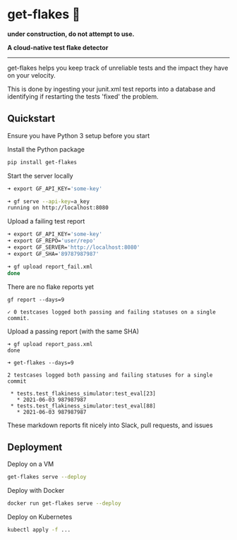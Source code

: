 # get-flakes 🍦

**under construction, do not attempt to use.**

**A cloud-native test flake detector**

---

get-flakes helps you keep track of unreliable tests and the impact they have on your velocity.

This is done by ingesting your junit.xml test reports into a database and identifying  if restarting the tests 'fixed' the problem.

## Quickstart

Ensure you have Python 3 setup before you start

Install the Python package
```sh
pip install get-flakes
```

Start the server locally

```sh
➜ export GF_API_KEY='some-key'

➜ gf serve --api-key=a_key
running on http://localhost:8080
```

Upload a failing test report

```sh
➜ export GF_API_KEY='some-key'
➜ export GF_REPO='user/repo'
➜ export GF_SERVER='http://localhost:8080'
➜ export GF_SHA='89787987987'

➜ gf upload report_fail.xml
done
```

There are no flake reports yet

```log
gf report --days=9

✓ 0 testcases logged both passing and failing statuses on a single commit.
```

Upload a passing report (with the same SHA)

```log
➜ gf upload report_pass.xml
done
```

```log
➜ get-flakes --days=9

2 testcases logged both passing and failing statuses for a single commit

 * tests.test_flakiness_simulator:test_eval[23]
   * 2021-06-03 987987987
 * tests.test_flakiness_simulator:test_eval[88]
   * 2021-06-03 987987987
```

These markdown reports fit nicely into Slack, pull requests, and issues
## Deployment

Deploy on a VM
```sh
get-flakes serve --deploy
```

Deploy with Docker

```sh
docker run get-flakes serve --deploy
```

Deploy on Kubernetes
```sh
kubectl apply -f ...
```
